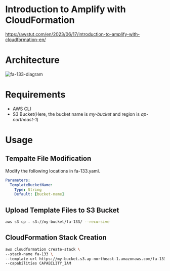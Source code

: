 # Introduction to Amplify with CloudFormation

https://awstut.com/en/2023/06/17/introduction-to-amplify-with-cloudformation-en/

# Architecture

![fa-133-diagram](https://github.com/awstut-an-r/awstut-fa/assets/84276199/c6e83b70-79c1-4787-94c1-8af0dc05c997)

# Requirements

* AWS CLI
* S3 Bucket(Here, the bucket name is *my-bucket* and region is *ap-northeast-1*)

# Usage

## Tempalte File Modification

Modify the following locations in fa-133.yaml.

```yaml
Parameters:
  TemplateBucketName:
    Type: String
    Default: [bucket-name]
```

## Upload  Template Files to S3 Bucket

```bash
aws s3 cp . s3://my-bucket/fa-133/ --recursive
```

## CloudFormation Stack Creation

```bash
aws cloudformation create-stack \
--stack-name fa-133 \
--template-url https://my-bucket.s3.ap-northeast-1.amazonaws.com/fa-133/fa-133.yaml \
--capabilities CAPABILITY_IAM
```
